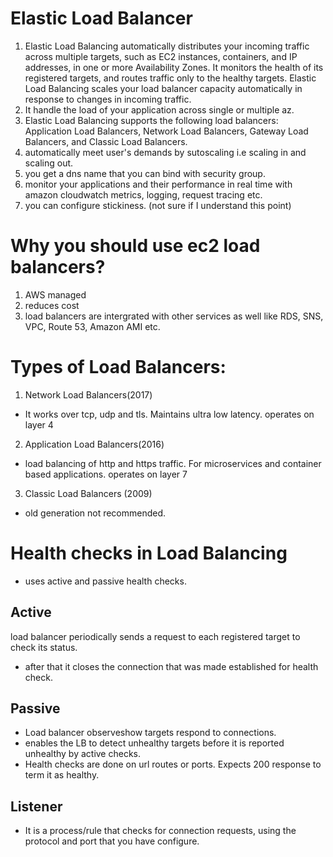 # Elastic Load Balancer

1) Elastic Load Balancing automatically distributes your incoming traffic across multiple targets, such as EC2 instances, containers, and IP addresses,
in one or more Availability Zones. It monitors the health of its registered targets, and routes traffic only to the healthy targets.
Elastic Load Balancing scales your load balancer capacity automatically in response to changes in incoming traffic.
2) It handle the load of your application across single or multiple az.
3) Elastic Load Balancing supports the following load balancers: Application Load Balancers, Network Load Balancers, Gateway Load Balancers, and Classic Load Balancers.
4) automatically meet user's demands by sutoscaling i.e scaling in and scaling out.
5) you get a dns name that you can bind with security group.
6) monitor your applications and their performance in real time with amazon cloudwatch metrics, logging, request tracing etc.
7) you can configure stickiness. (not sure if I understand this point)

# Why you should use ec2 load balancers?
1) AWS managed
2) reduces cost
3) load balancers are intergrated with other services as well like RDS, SNS, VPC, Route 53, Amazon AMI etc.


# Types of Load Balancers:

1) Network Load Balancers(2017)
 - It works over tcp, udp and tls. Maintains ultra low latency. operates on layer 4

2) Application Load Balancers(2016)
 - load balancing of http and https traffic. For microservices and container based applications. operates on layer 7

3) Classic Load Balancers (2009)
 - old generation not recommended.
 
 
 # Health checks in Load Balancing
 
 - uses active and passive health checks.
 ## Active
  load balancer periodically sends a request to each registered target to check its status.
 - after that it closes the connection that was made established for health check.
 ## Passive
 - Load balancer observeshow targets respond to connections.
 - enables the LB to detect unhealthy targets before it is reported unhealthy by active checks.
 - Health checks are done on url routes or ports. Expects 200 response to term it as healthy. 

## Listener
 - It is a process/rule that checks for connection requests, using the protocol and port that you have configure.
